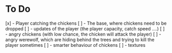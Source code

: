 # To Do
[x] - Player catching the chickens
[ ] - The base, where chickens need to be dropped
[ ] - updates of the player (the player capacity, catch speed ....)
[ ] - angry chickens (with low chance, the chicken will attack the player)
[ ] - angry werewolf, which are hiding behind the trees and trying to kill the player sometimes
[ ] - smarter behaviour of chickens
[ ] - textures
